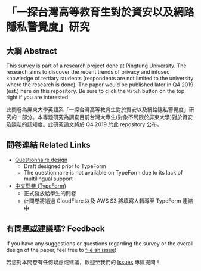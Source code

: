 # 「一探台灣高等教育生對於資安以及網路隱私警覺度」研究

## 大綱 Abstract

This survey is part of a research project done at [Pingtung University](https://www.nptu.edu.tw). The research aims to discover the recent trends of privacy and infosec knowledge of tertiary students (respondents are not limited to the university where the research is done). The paper would be published later in Q4 2019 (est.) here on this repository. Be sure to click the `Watch` button on the top right if you are interested!

此問卷為屏東大學英語系「一探台灣高等教育生對於資安以及網路隱私警覺度」研究的一部分。本專題研究為調查目前台灣大專生(對象不局限於屏東大學)對於資安及隱私的認知度。此研究論文將於 Q4 2019 於此 repository 公布。

## 問卷連結 Related Links

* [Questionnaire design](https://1drv.ms/w/s!AjOrJMOIR6BMicFB-ZPToQX6oBltag)
  - Draft designed prior to TypeForm
  - The questionnaire is not available on TypeForm due to its lack of multilingual support
* [中文問卷 (TypeForm)](https://survey.stillu.cc)
  - 正式發放給學生的問卷
  - 此問卷將透過 CloudFlare 以及 AWS S3 將填寫人轉導至 TypeForm 連結中

## 有問題或建議嗎? Feedback

If you have any suggestions or questions regarding the survey or the overall design of the paper, feel free to [file an issue](https://github.com/mt-hack/infosec-survey-2019/issues)!

若您對本問卷有任何疑慮或建議，歡迎至我們的 [Issues](https://github.com/mt-hack/infosec-survey-2019/issues) 專區提問！
